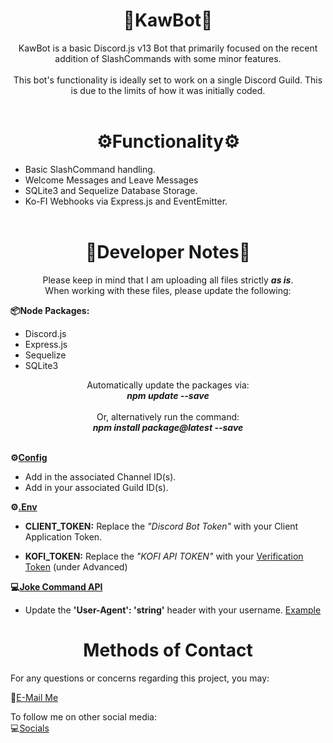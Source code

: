 <div align="center">
  <center><h1>🤖KawBot🤖</h1></center>
</div>
<div align="center"><center><p>KawBot is a basic Discord.js v13 Bot that primarily focused on the recent addition of SlashCommands with some minor features. <br><br>
This bot's functionality is ideally set to work on a single Discord Guild. This is due to the limits of how it was initially coded. <br> <br>

</p></center></div>

<div align="center">
  <center><h1>⚙Functionality⚙</h1></center>
</div>

- Basic SlashCommand handling.<br> 
- Welcome Messages and Leave Messages<br>
- SQLite3 and Sequelize Database Storage.<br> 
- Ko-FI Webhooks via Express.js and EventEmitter.<br><br>


<div align="center">
  <center><h1>📝Developer Notes📝</h1></center>
</div>

<div align="center"><center><p> 
Please keep in mind that I am uploading all files strictly <i><b>as is</i></b>. <br>
When working with these files, please update the following:</p></center></div>

<b>📦Node Packages:</b>
- Discord.js 
- Express.js
- Sequelize
- SQLite3
<div align="center"><center><p> 

Automatically update the packages via: <br><i><b>npm update --save </b></i> <br><br> Or, alternatively run the command: <br><i><b>npm install package@latest --save</b></i> 
<br> <br>
</p></center></div>

<b>⚙[Config](KawBot/config.json) </b>

- Add in the associated Channel ID(s).
- Add in your associated Guild ID(s).

<b>⚙[.Env](KawBot/.env)</b>

- <b>CLIENT_TOKEN:</b> Replace the <i>"Discord Bot Token"</i> with your Client Application Token.

- <b>KOFI_TOKEN:</b> Replace the <i>"KOFI API TOKEN"</i> with your [Verification Token](https://ko-fi.com/manage/webhooks?src=sidemenu) (under Advanced)

<b>💻[Joke Command API](KawBot/slashcommands/joke.js)</b>

- Update the <b>'User-Agent': 'string'</b> header with your username. [Example](https://icanhazdadjoke.com/api#custom-user-agent)

<div align="center">
  <center><h1> Methods of Contact</h1></center>
</div>
For any questions or concerns regarding this project, you may:<br>

📧[E-Mail Me](mailto:krowatic@gmail.com?subject=[GitHub]%20KawBot%20Info)<br>

To follow me on other social media:<br>
💻[Socials](https://campsite.bio/krowatic)<br>
